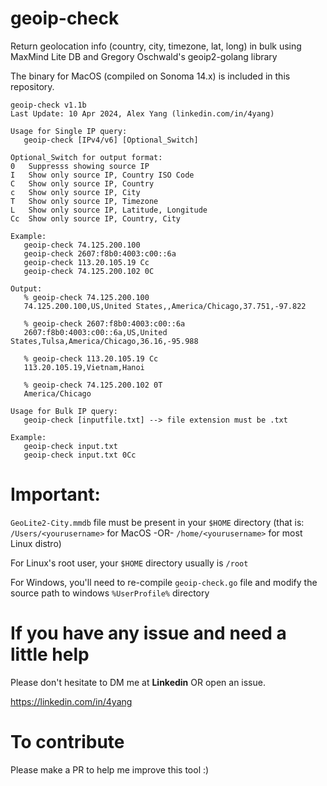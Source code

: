 # geoip-check

Return geolocation info (country, city, timezone, lat, long) in bulk using MaxMind Lite DB and Gregory Oschwald's geoip2-golang library

The binary for MacOS (compiled on Sonoma 14.x) is included in this repository.

```
geoip-check v1.1b
Last Update: 10 Apr 2024, Alex Yang (linkedin.com/in/4yang)

Usage for Single IP query:
   geoip-check [IPv4/v6] [Optional_Switch]

Optional_Switch for output format:
0   Suppresss showing source IP
I   Show only source IP, Country ISO Code
C   Show only source IP, Country
c   Show only source IP, City
T   Show only source IP, Timezone
L   Show only source IP, Latitude, Longitude
Cc  Show only source IP, Country, City

Example:
   geoip-check 74.125.200.100
   geoip-check 2607:f8b0:4003:c00::6a
   geoip-check 113.20.105.19 Cc
   geoip-check 74.125.200.102 0C
   
Output:
   % geoip-check 74.125.200.100
   74.125.200.100,US,United States,,America/Chicago,37.751,-97.822

   % geoip-check 2607:f8b0:4003:c00::6a
   2607:f8b0:4003:c00::6a,US,United States,Tulsa,America/Chicago,36.16,-95.988

   % geoip-check 113.20.105.19 Cc
   113.20.105.19,Vietnam,Hanoi

   % geoip-check 74.125.200.102 0T
   America/Chicago

Usage for Bulk IP query:
   geoip-check [inputfile.txt] --> file extension must be .txt

Example:
   geoip-check input.txt
   geoip-check input.txt 0Cc 
```

# Important:

`GeoLite2-City.mmdb` file must be present in your `$HOME` directory (that is: `/Users/<yourusername>` for MacOS  -OR-  `/home/<yourusername>` for most Linux distro)

For Linux's root user, your `$HOME` directory usually is `/root`

For Windows, you'll need to re-compile `geoip-check.go` file and modify the source path to windows `%UserProfile%` directory

# If you have any issue and need a little help

Please don't hesitate to DM me at **Linkedin** OR open an issue.

https://linkedin.com/in/4yang

# To contribute

Please make a PR to help me improve this tool :)